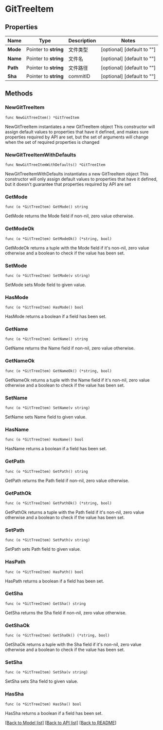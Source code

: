 # GitTreeItem

## Properties

Name | Type | Description | Notes
------------ | ------------- | ------------- | -------------
**Mode** | Pointer to **string** | 文件类型 | [optional] [default to ""]
**Name** | Pointer to **string** | 文件名 | [optional] [default to ""]
**Path** | Pointer to **string** | 文件路径 | [optional] [default to ""]
**Sha** | Pointer to **string** | commitID | [optional] [default to ""]

## Methods

### NewGitTreeItem

`func NewGitTreeItem() *GitTreeItem`

NewGitTreeItem instantiates a new GitTreeItem object
This constructor will assign default values to properties that have it defined,
and makes sure properties required by API are set, but the set of arguments
will change when the set of required properties is changed

### NewGitTreeItemWithDefaults

`func NewGitTreeItemWithDefaults() *GitTreeItem`

NewGitTreeItemWithDefaults instantiates a new GitTreeItem object
This constructor will only assign default values to properties that have it defined,
but it doesn't guarantee that properties required by API are set

### GetMode

`func (o *GitTreeItem) GetMode() string`

GetMode returns the Mode field if non-nil, zero value otherwise.

### GetModeOk

`func (o *GitTreeItem) GetModeOk() (*string, bool)`

GetModeOk returns a tuple with the Mode field if it's non-nil, zero value otherwise
and a boolean to check if the value has been set.

### SetMode

`func (o *GitTreeItem) SetMode(v string)`

SetMode sets Mode field to given value.

### HasMode

`func (o *GitTreeItem) HasMode() bool`

HasMode returns a boolean if a field has been set.

### GetName

`func (o *GitTreeItem) GetName() string`

GetName returns the Name field if non-nil, zero value otherwise.

### GetNameOk

`func (o *GitTreeItem) GetNameOk() (*string, bool)`

GetNameOk returns a tuple with the Name field if it's non-nil, zero value otherwise
and a boolean to check if the value has been set.

### SetName

`func (o *GitTreeItem) SetName(v string)`

SetName sets Name field to given value.

### HasName

`func (o *GitTreeItem) HasName() bool`

HasName returns a boolean if a field has been set.

### GetPath

`func (o *GitTreeItem) GetPath() string`

GetPath returns the Path field if non-nil, zero value otherwise.

### GetPathOk

`func (o *GitTreeItem) GetPathOk() (*string, bool)`

GetPathOk returns a tuple with the Path field if it's non-nil, zero value otherwise
and a boolean to check if the value has been set.

### SetPath

`func (o *GitTreeItem) SetPath(v string)`

SetPath sets Path field to given value.

### HasPath

`func (o *GitTreeItem) HasPath() bool`

HasPath returns a boolean if a field has been set.

### GetSha

`func (o *GitTreeItem) GetSha() string`

GetSha returns the Sha field if non-nil, zero value otherwise.

### GetShaOk

`func (o *GitTreeItem) GetShaOk() (*string, bool)`

GetShaOk returns a tuple with the Sha field if it's non-nil, zero value otherwise
and a boolean to check if the value has been set.

### SetSha

`func (o *GitTreeItem) SetSha(v string)`

SetSha sets Sha field to given value.

### HasSha

`func (o *GitTreeItem) HasSha() bool`

HasSha returns a boolean if a field has been set.


[[Back to Model list]](../README.md#documentation-for-models) [[Back to API list]](../README.md#documentation-for-api-endpoints) [[Back to README]](../README.md)


